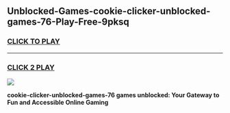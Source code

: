 
## Unblocked-Games-cookie-clicker-unblocked-games-76-Play-Free-9pksq
<h3>
<a href="https://premium76.site?title=cookie-clicker-unblocked-games-76&ref=18A1">CLICK TO PLAY</a></h3>
<hr>

<h3>
<a href="https://premium76.site?title=cookie-clicker-unblocked-games-76&ref=18A1">CLICK 2 PLAY</a>
  
</h3>

<a href="https://premium76.site?title=cookie-clicker-unblocked-games-76&ref=18A1"><img src="https://clearcache.store/games.png"></a>


**cookie-clicker-unblocked-games-76 games unblocked: Your Gateway to Fun and Accessible Online Gaming**
